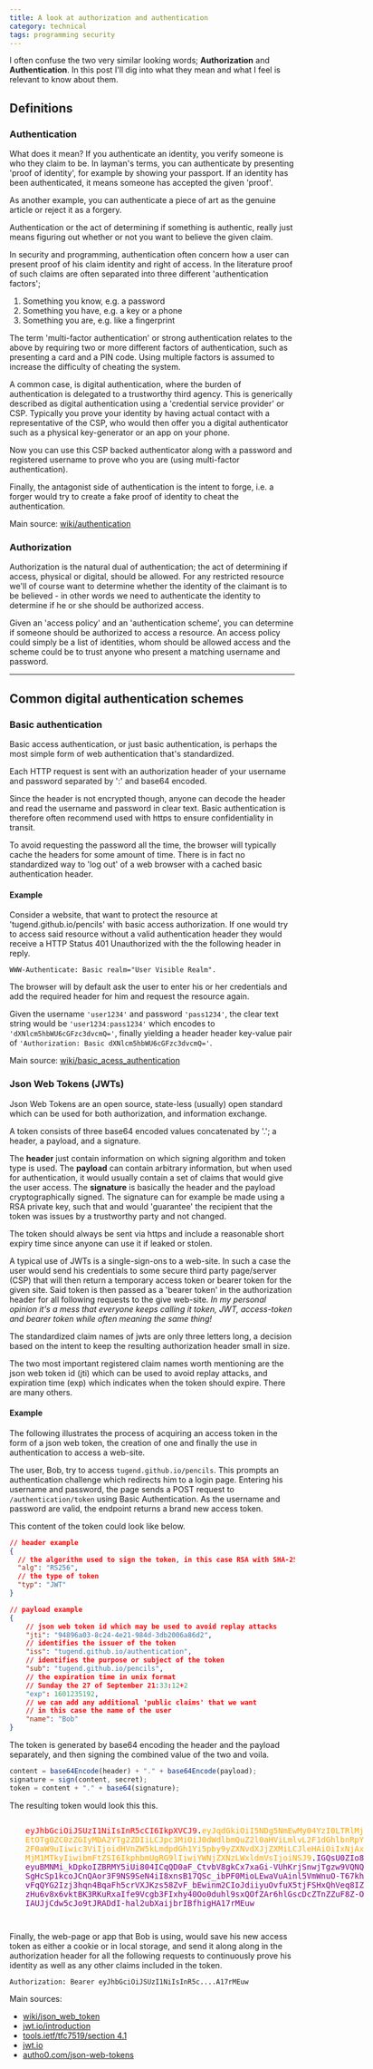 ```yaml
---
title: A look at authorization and authentication
category: technical
tags: programming security
---
```


I often confuse the two very similar looking words; **Authorization** and
**Authentication**. In this post I'll dig into what they mean and what I feel is
relevant to know about them.

<!-- I'll close the blog by having a look into some
implementation details when working with security in .NET.

Part two can be (here)[authorization and authentication in .NET]. -->

## Definitions

### Authentication

What does it mean? If you authenticate an identity, you verify someone is who
they claim to be. In layman's terms, you can authenticate by presenting 'proof
of identity', for example by showing your passport. If an identity has been
authenticated, it means someone has accepted the given 'proof'.

As another example, you can authenticate a piece of art as the genuine article
or reject it as a forgery.

Authentication or the act of determining if something is authentic, really just
means figuring out whether or not you want to believe the given claim.

In security and programming, authentication often concern how a user can present
proof of his claim identity and right of access. In the literature proof of such
claims are often separated into three different 'authentication factors';

1. Something you know, e.g. a password
2. Something you have, e.g. a key or a phone
3. Something you are, e.g. like a fingerprint

The term 'multi-factor authentication' or strong authentication relates to the
above by requiring two or more different factors of authentication, such as
presenting a card and a PIN code. Using multiple factors is assumed to increase
the difficulty of cheating the system.

A common case, is digital authentication, where the burden of authentication is
delegated to a trustworthy third agency. This is generically described as
digital authentication using a 'credential service provider' or CSP. Typically
you prove your identity by having actual contact with a representative of the
CSP, who would then offer you a digital authenticator such as a physical
key-generator or an app on your phone.

Now you can use this CSP backed authenticator along with a password
and registered username to prove who you are (using multi-factor authentication).

Finally, the antagonist side of authentication is the intent to forge, i.e. a
forger would try to create a fake proof of identity to cheat the authentication.

Main source: [wiki/authentication](https://en.wikipedia.org/wiki/Authentication)

### Authorization

Authorization is the natural dual of authentication; the act of determining if
access, physical or digital, should be allowed. For any restricted resource
we'll of course want to determine whether the identity of the claimant is to be
believed - in other words we need to authenticate the identity to determine if
he or she should be authorized access.

Given an 'access policy' and an 'authentication scheme', you can determine if
someone should be authorized to access a resource. An access policy could simply
be a list of identities, whom should be allowed access and the scheme could be
to trust anyone who present a matching username and password.

---

## Common digital authentication schemes

### Basic authentication

Basic access authentication, or just basic authentication, is perhaps the most
simple form of web authentication that's standardized.

Each HTTP request is sent with an authorization header of your username and
password separated by ':' and base64 encoded.

Since the header is not encrypted though, anyone can decode the header and read
the username and password in clear text. Basic authentication is therefore often
recommend used with https to ensure confidentiality in transit.

To avoid requesting the password all the time, the browser will typically cache
the headers for some amount of time. There is in fact no standardized way to
'log out' of a web browser with a cached basic authentication header.

#### Example

Consider a website, that want to protect the resource at
'tugend.github.io/pencils' with basic access authorization. If one would try to
access said resource without a valid authentication header they would receive a
HTTP Status 401 Unauthorized with the the following header in reply.

```text
WWW-Authenticate: Basic realm="User Visible Realm".
```

The browser will by default ask the user to enter his or her credentials and add
the required header for him and request the resource again.

Given the username `'user1234'` and password `'pass1234'`, the clear text string
would be `'user1234:pass1234'` which encodes to `'dXNlcm5hbWU6cGFzc3dvcmQ='`,
finally yielding a header header key-value pair of `'Authorization: Basic
dXNlcm5hbWU6cGFzc3dvcmQ='`.

Main source: [wiki/basic_acess_authentication](https://en.wikipedia.org/wiki/Basic_access_authentication)

### Json Web Tokens (JWTs)

Json Web Tokens are an open source, state-less (usually) open standard which can
be used for both authorization, and information exchange.

A token consists of three base64 encoded values concatenated by '.'; a header, a
payload, and a signature.

The **header** just contain information on which signing algorithm and token
type is used. The **payload** can contain arbitrary information, but when used
for authentication, it would usually contain a set of claims that would give the
user access. The **signature** is basically the header and the payload
cryptographically signed. The signature can for example be made using a RSA
private key, such that and would 'guarantee' the recipient that the token was
issues by a trustworthy party and not changed.

The token should always be sent via https and include a reasonable short expiry
time since anyone can use it if leaked or stolen.

A typical use of JWTs is a single-sign-ons to a web-site. In such a case the
user would send his credentials to some secure third party page/server (CSP)
that will then return a temporary access token or bearer token for the given
site. Said token is then passed as a 'bearer token' in the authorization header
for all following requests to the give web-site. _In my personal opinion it's a
mess that everyone keeps calling it token, JWT, access-token and bearer token
while often meaning the same thing!_

The standardized claim names of jwts are only three letters long, a
decision based on the intent to keep the resulting authorization header small in
size.

The two most important registered claim names worth mentioning are the json
web token id (jti) which can be used to avoid replay attacks, and expiration
time (exp) which indicates when the token should expire. There are many others.

#### Example

The following illustrates the process of acquiring an access token in the form
of a json web token, the creation of one and finally the use in
authentication to access a web-site.

The user, Bob, try to access `tugend.github.io/pencils`. This prompts an
authentication challenge which redirects him to a login page. Entering his
username and password, the page sends a POST request to `/authentication/token`
using Basic Authentication. As the username and password are valid, the endpoint
returns a brand new access token.

This content of the token could look like below.

<style>
.err {
  background-color: transparent !important;
  color: gray !important;
}

</style>

```json
// header example
{
  // the algorithm used to sign the token, in this case RSA with SHA-256.
  "alg": "RS256",
  // the type of token
  "typ": "JWT"
}

// payload example
{
    // json web token id which may be used to avoid replay attacks
    "jti": "94896a03-8c24-4e21-984d-3db2006a86d2",
    // identifies the issuer of the token
    "iss": "tugend.github.io/authentication",
    // identifies the purpose or subject of the token
    "sub": "tugend.github.io/pencils",
    // the expiration time in unix format
    // Sunday the 27 of September 21:33:12+2
    "exp": 1601235192,
    // we can add any additional 'public claims' that we want
    // in this case the name of the user
    "name": "Bob"
}
```

The token is generated by base64 encoding the header and the payload separately,
and then signing the combined value of the two and voila.

```js
content = base64Encode(header) + "." + base64Encode(payload);
signature = sign(content, secret);
token = content + "." + base64(signature);
```

The resulting token would look this this.

<div style='padding:1em 2em 2em 2em;font-family:monospace;width:600px;word-break:break-all;'>
<span style='color:red;'>eyJhbGciOiJSUzI1NiIsInR5cCI6IkpXVCJ9</span>.<span style='color:orange'>eyJqdGkiOiI5NDg5NmEwMy04YzI0LTRlMjEtOTg0ZC0zZGIyMDA2YTg2ZDIiLCJpc3MiOiJ0dWdlbmQuZ2l0aHViLmlvL2F1dGhlbnRpY2F0aW9uIiwic3ViIjoidHVnZW5kLmdpdGh1Yi5pby9yZXNvdXJjZXMiLCJleHAiOiIxNjAxMjM1MTkyIiwibmFtZSI6IkphbmUgRG9lIiwiYWNjZXNzLWxldmVsIjoiNSJ9</span>.<span style='color:purple'>IGQsU0ZIo8eyuBMNMi_kDpkoIZBRMY5iUi804ICqQD0aF_CtvbV8gkCx7xaGi-VUhKrjSnwjTgzw9VQNQSgHcSp1kcoJCnQAor3F9NS9SeN4iI8xnsB17QSc_ibPF0MioLEwaVuAinl5VmWnuO-T67khvFqQYG2Izj3hqn4BqaFh5crVXJKzs58ZvF_bEwinm2CIoJdiiyuOvfuX5tjFSHxQhVeq8IZzHu6v8x6vktBK3RKuRxaIfe9Vcgb3FIxhy40Oo0duhl9sxQOfZAr6hlGscDcZTnZZuF8Z-OIAUJjCdw5cJo9tJRADdI-hal2ubXaijbrIBfhigHA17rMEuw
</span>
</div>

Finally, the web-page or app that Bob is using, would save his new access token
as either a cookie or in local storage, and send it along along in the
authorization header for all the following requests to continuously prove his
identity as well as any other claims included in the token.

```text
Authorization: Bearer eyJhbGciOiJSUzI1NiIsInR5c....A17rMEuw
```

Main sources:

- [wiki/json_web_token](https://en.wikipedia.org/wiki/JSON_Web_Token)
- [jwt.io/introduction](https://jwt.io/introduction/)
- [tools.ietf/tfc7519/section 4.1](https://tools.ietf.org/html/rfc7519#section-4.1)
- [jwt.io](https://jwt.io/#debugger)
- [autho0.com/json-web-tokens](https://auth0.com/learn/json-web-tokens/?_ga=2.183430182.1080785105.1601233286-783708108.1599336582)
